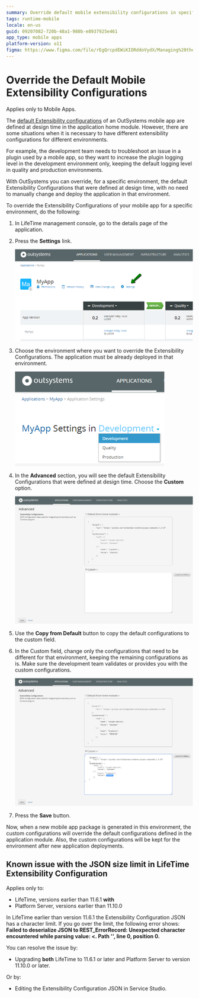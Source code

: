 ```yaml
---
summary: Override default mobile extensibility configurations in specific environments using OutSystems 11 (O11).
tags: runtime-mobile
locale: en-us
guid: 09207082-720b-48a1-980b-e8937925e461
app_type: mobile apps
platform-version: o11
figma: https://www.figma.com/file/rEgQrcpdEWiKIORddoVydX/Managing%20the%20Applications%20Lifecycle?node-id=257:766
---
```


# Override the Default Mobile Extensibility Configurations

<div class="info" markdown="1">

Applies only to Mobile Apps.

</div>

The [default Extensibility configurations](mobile-app-packaging-delivery/customize-mobile-app/intro.md) of an OutSystems mobile app are defined at design time in the application home module. However, there are some situations when it is necessary to have different extensibility configurations for different environments.

For example, the development team needs to troubleshoot an issue in a plugin used by a mobile app, so they want to increase the plugin logging level in the development environment only, keeping the default logging level in quality and production environments.

With OutSystems you can override, for a specific environment, the default Extensibility Configurations that were defined at design time, with no need to manually change and deploy the application in that environment.

To override the Extensibility Configurations of your mobile app for a specific environment, do the following:

1. In LifeTime management console, go to the details page of the application.

1. Press the **Settings** link.  

    ![Screenshot showing how to access the settings link in the LifeTime management console for a mobile app](images/override-extensibility-configurations-1.png "Accessing Application Settings in LifeTime Console")

1. Choose the environment where you want to override the Extensibility Configurations. The application must be already deployed in that environment.  

    ![Image depicting the selection of a specific environment in the LifeTime console to override extensibility configurations](images/override-extensibility-configurations-2.png "Selecting Environment for Extensibility Configurations")

1. In the **Advanced** section, you will see the default Extensibility Configurations that were defined at design time. Choose the **Custom** option.

    ![Screenshot of the Advanced section in LifeTime console showing the default Extensibility Configurations](images/override-extensibility-configurations-3.png "Default Extensibility Configurations Section")

1. Use the **Copy from Default** button to copy the default configurations to the custom field.

1. In the Custom field, change only the configurations that need to be different for that environment, keeping the remaining configurations as is. Make sure the development team validates or provides you with the custom configurations.

    ![Image illustrating the process of customizing extensibility configurations for a mobile app in a specific environment](images/override-extensibility-configurations-4.png "Customizing Extensibility Configurations")

1. Press the **Save** button.

Now, when a new mobile app package is generated in this environment, the custom configurations will override the default configurations defined in the application module. Also, the custom configurations will be kept for the environment after new application deployments.

## Known issue with the JSON size limit in LifeTime Extensibility Configuration

<div class="info" markdown="1">

Applies only to:

* LifeTime, versions earlier than 11.6.1 **with**
* Platform Server, versions earlier than 11.10.0

</div>

In LifeTime earlier than version 11.6.1 the Extensibility Configuration JSON has a character limit. If you go over the limit, the following error shows: **Failed to deserialize JSON to REST_ErrorRecord: Unexpected character encountered while parsing value: <. Path '', line 0, position 0.**

You can resolve the issue by:

* Upgrading **both** LifeTime to 11.6.1 or later and Platform Server to version 11.10.0 or later.

Or by:

* Editing the Extensibility Configuration JSON in Service Studio.
